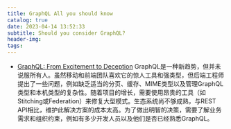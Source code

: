 ```yaml
---
title: GraphQL All you should know
catalog: true
date: 2023-04-14 13:52:33
subtitle: Should you consider GraphQL?
header-img:
tags:
---
```



- [GraphQL: From Excitement to Deception](https://betterprogramming.pub/graphql-from-excitement-to-deception-f81f7c95b7cf) GraphQL是一种新趋势，但并未说服所有人。虽然移动和前端团队喜欢它的惊人工具和强类型，但后端工程师提出了一些问题，例如缺乏适当的分页、缓存、MIME类型以及管理GraphQL类型和本机类型的复杂性。随着项目的增长，需要使用昂贵的工具（如Stitching或Federation）来修复大型模式。生态系统尚不够成熟，与REST API相比，维护此解决方案的成本太高。为了做出明智的决策，需要了解业务需求和组织约束，例如有多少开发人员以及他们是否已经熟悉GraphQL。

